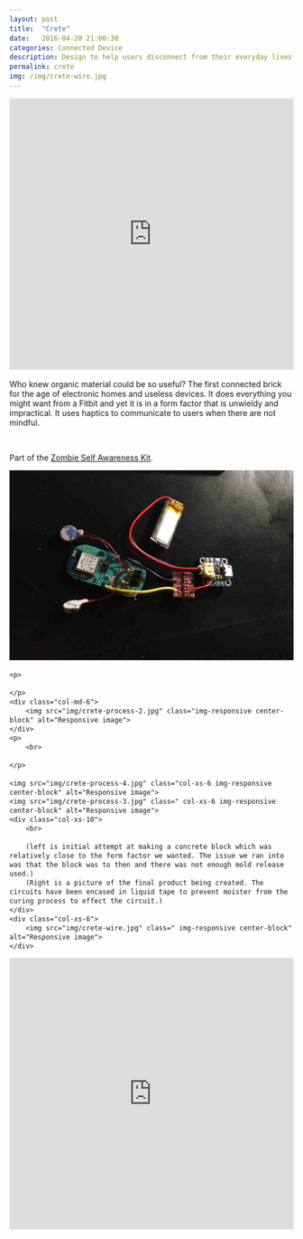 ```yaml
---
layout: post
title:  "Crete"
date:   2016-04-20 21:00:30
categories: Connected Device  
description: Design to help users disconnect from their everyday lives through the use of haptic vibrations that tell them to be more mindful.
permalink: crete
img: /img/crete-wire.jpg
---
```


<div>
	<iframe width="100%" height="480" src="https://www.youtube.com/embed/hJkIgraE530" frameborder="0" allowfullscreen></iframe>
</div>

<div class="row">
	<div class="col-xs-1"></div>
	<div class="col-xs-10">
		<p>Who knew organic material could be so useful? The first connected brick for the age of electronic homes and useless devices. It does everything you might want from a Fitbit and yet it is in a form factor that is unwieldy and impractical. It uses haptics to communicate to users when there are not mindful.</p>
		<br>
		<p>
		Part of the	<a href="/apocalypse"> Zombie Self Awareness Kit</a>. 
		</p>
	</div>
	<div class="col-md-6">
			<img src="img/crete-process.jpg" class="img-responsive center-block" alt="Responsive image">
	</div>

	<p>
		
	</p>
	<div class="col-md-6">
		<img src="img/crete-process-2.jpg" class="img-responsive center-block" alt="Responsive image">
	</div>
	<p>
		<br>

	</p>

	<img src="img/crete-process-4.jpg" class="col-xs-6 img-responsive center-block" alt="Responsive image">
	<img src="img/crete-process-3.jpg" class=" col-xs-6 img-responsive center-block" alt="Responsive image">
	<div class="col-xs-10">
		<br>

		(left is initial attempt at making a concrete block which was relatively close to the form factor we wanted. The issue we ran into was that the block was to then and there was not enough mold release used.)
		(Right is a picture of the final product being created. The circuits have been encased in liquid tape to prevent moister from the curing process to effect the circuit.)
	</div>
	<div class="col-xs-6">
		<img src="img/crete-wire.jpg" class=" img-responsive center-block" alt="Responsive image">
	</div>
</div>
<div>
	<iframe width="100%" height="480" src="https://www.youtube.com/embed/GyFxrQd7-zw?list=PLp1AzLEITCFxnF3zXRn5ZErynB5Vg5Ynr" frameborder="0" allowfullscreen></iframe>
</div>

